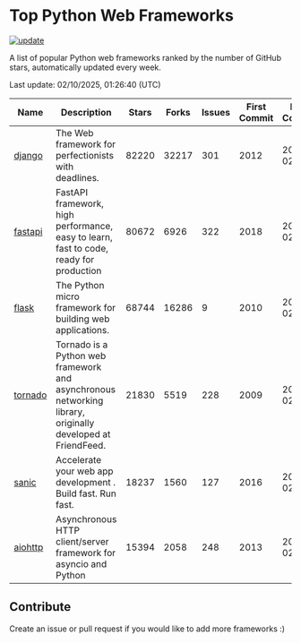# Top Python Web Frameworks

[![update](https://github.com/sunnysid3up/python-web-frameworks/actions/workflows/update.yml/badge.svg)](https://github.com/sunnysid3up/python-web-frameworks/actions/workflows/update.yml)

A list of popular Python web frameworks ranked by the number of GitHub stars, automatically updated every week.

Last update: 02/10/2025, 01:26:40 (UTC)

| Name          | Description          | Stars                     | Forks          | Issues               | First Commit        | Last Commit         |
|---------------|----------------------|---------------------------|----------------|----------------------|---------------------|---------------------|
| [django](https://github.com/django/django) | The Web framework for perfectionists with deadlines. | 82220 | 32217 | 301 | 2012 | 2025-02-10 |
| [fastapi](https://github.com/fastapi/fastapi) | FastAPI framework, high performance, easy to learn, fast to code, ready for production | 80672 | 6926 | 322 | 2018 | 2025-02-10 |
| [flask](https://github.com/pallets/flask) | The Python micro framework for building web applications. | 68744 | 16286 | 9 | 2010 | 2025-02-10 |
| [tornado](https://github.com/tornadoweb/tornado) | Tornado is a Python web framework and asynchronous networking library, originally developed at FriendFeed. | 21830 | 5519 | 228 | 2009 | 2025-02-09 |
| [sanic](https://github.com/sanic-org/sanic) |  Accelerate your web app development . Build fast. Run fast. | 18237 | 1560 | 127 | 2016 | 2025-02-09 |
| [aiohttp](https://github.com/aio-libs/aiohttp) | Asynchronous HTTP client/server framework for asyncio and Python | 15394 | 2058 | 248 | 2013 | 2025-02-09 |

## Contribute 

Create an issue or pull request if you would like to add more frameworks :)